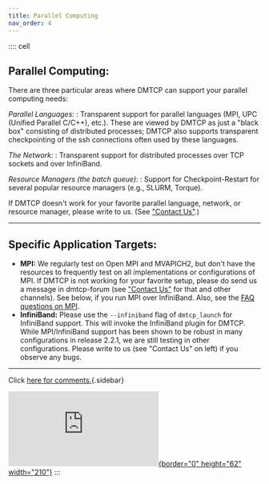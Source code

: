 ```yaml
---
title: Parallel Computing
nav_order: 4
---
```


:::: cell
## Parallel Computing:

There are three particular areas where DMTCP can support your parallel
computing needs:

*Parallel Languages:*
:   Transparent support for parallel languages (MPI, UPC (Unified
    Parallel C/C++), etc.). These are viewed by DMTCP as just a \"black
    box\" consisting of distributed processes; DMTCP also supports
    transparent checkpointing of the ssh connections often used by these
    languages.

*The Network:*
:   Transparent support for distributed processes over TCP sockets and
    over InfiniBand.

*Resource Managers (the batch queue):*
:   Support for Checkpoint-Restart for several popular resource managers
    (e.g., SLURM, Torque).

If DMTCP doesn\'t work for your favorite parallel language, network, or
resource manager, please write to us. (See [\"Contact
Us\"](contactUs.html).)

------------------------------------------------------------------------

## Specific Application Targets:

- **MPI:** We regularly test on Open MPI and MVAPICH2, but don\'t have
  the resources to frequently test on all implementations or
  configurations of MPI. If DMTCP is not working for your favorite
  setup, please do send us a message in dmtcp-forum (see [\"Contact
  Us\"](contactUs.html) for that and other channels). See below, if you
  run MPI over InfiniBand. Also, see the [FAQ questions on
  MPI](http://dmtcp.sourceforge.net/FAQ.html#mpi).
- **InfiniBand:** Please use the `--infiniband` flag of `dmtcp_launch`
  for InfiniBand support. This will invoke the InfiniBand plugin for
  DMTCP. While MPI/InfiniBand support has been shown to be robust in
  many configurations in release 2.2.1, we are still testing in other
  configurations. Please write to us (see \"Contact Us\" on left) if you
  observe any bugs.

------------------------------------------------------------------------

Click [here for comments.](contactUs.html){.sidebar}

[![Sour ceForge.net
Logo](http://sourceforge.net/sfl%0Aogo.php?group_id=96405&type=5){border="0"
height="62" width="210"}](http://sourceforge.net)
:::
